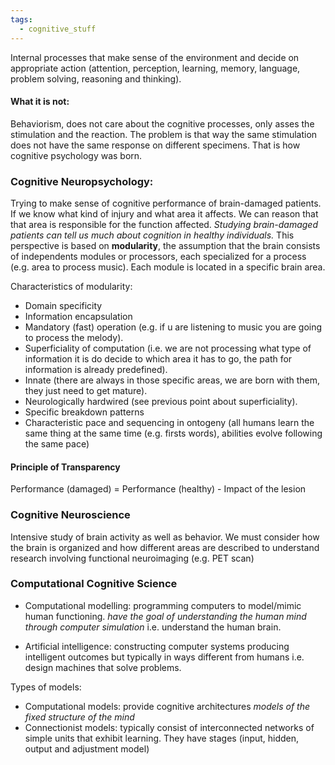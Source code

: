 ```yaml
---
tags:
  - cognitive_stuff
---
```

Internal processes that make sense of the environment and decide on appropriate action (attention, perception, learning, memory, language, problem solving, reasoning and thinking).

#### What it is not: 
Behaviorism, does not care about the cognitive processes, only asses the stimulation and the reaction. 
The problem is that way the same stimulation does not have the same response on different specimens. That is how cognitive psychology was born. 

### Cognitive Neuropsychology:
Trying to make sense of cognitive performance of brain-damaged patients. If we know what kind of injury and what area it affects. We can reason that that area is responsible for the function affected. _Studying brain-damaged patients can tell us much about cognition in healthy individuals._
This perspective is based on **modularity**, the assumption that the brain consists of independents modules or processors, each specialized for a process (e.g. area to process music). Each module is located in a specific brain area. 

Characteristics of modularity:
- Domain specificity
- Information encapsulation
- Mandatory (fast) operation (e.g. if u are listening to music you are going to process the melody).
- Superficiality of computation (i.e. we are not processing what type of information it is do decide to which area it has to go, the path for information is already predefined).
- Innate (there are always in those specific areas, we are born with them, they just need to get mature).
- Neurologically hardwired (see previous point about superficiality).
- Specific breakdown patterns
- Characteristic pace and sequencing in ontogeny (all humans learn the same thing at the same time (e.g. firsts words), abilities evolve following the same pace)

#### Principle of Transparency
Performance (damaged) = Performance (healthy) - Impact of the lesion

### Cognitive Neuroscience
Intensive study of brain activity as well as behavior. We must consider how the brain is organized and how different areas are described to understand research involving functional neuroimaging (e.g. PET scan)

### Computational Cognitive Science
- Computational modelling: programming computers to model/mimic human functioning. _have the goal of understanding the human mind through computer simulation_ i.e. understand the human brain. 

- Artificial intelligence: constructing computer systems producing intelligent outcomes but typically in ways different from humans i.e. design machines that solve problems.

Types of models:
- Computational models: provide cognitive architectures _models of the fixed structure of the mind_
- Connectionist models: typically consist of interconnected networks of simple units that exhibit learning. They have stages (input, hidden, output and adjustment model)
